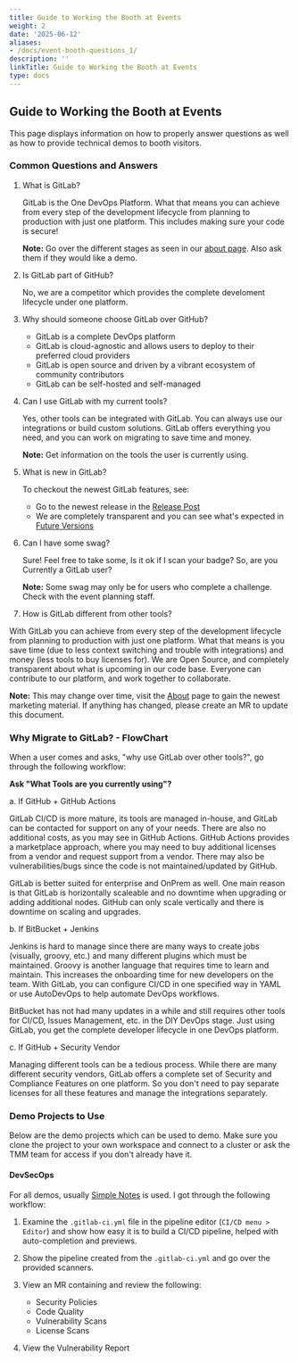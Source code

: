 ```yaml
---
title: Guide to Working the Booth at Events
weight: 2
date: '2025-06-12'
aliases:
- /docs/event-booth-questions_1/
description: ''
linkTitle: Guide to Working the Booth at Events
type: docs
---
```


## Guide to Working the Booth at Events

This page displays information on how to properly answer questions as well as how to provide technical demos to booth visitors.

### Common Questions and Answers

1. What is GitLab?

    GitLab is the One DevOps Platform. What that means you can achieve from every step of the development lifecycle from planning to production
    with just one platform. This includes making sure your code is secure!

    **Note:** Go over the different stages as seen in our [about page](https://about.gitlab.com/). Also ask them if they would like a
    demo.

2. Is GitLab part of GitHub?

    No, we are a competitor which provides the complete develoment lifecycle under one platform.

3. Why should someone choose GitLab over GitHub?

    - GitLab is a complete DevOps platform
    - GitLab is cloud-agnostic and allows users to deploy to their preferred cloud providers
    - GitLab is open source and driven by a vibrant ecosystem of community contributors
    - GitLab can be self-hosted and self-managed

4. Can I use GitLab with my current tools?

    Yes, other tools can be integrated with GitLab. You can always use our integrations or build custom solutions.
    GitLab offers everything you need, and you can work on migrating to save time and money.

    **Note:** Get information on the tools the user is currently using.

5. What is new in GitLab?

    To checkout the newest GitLab features, see:

    - Go to the newest release in the [Release Post](https://about.gitlab.com/releases/categories/releases/)
    - We are completely transparent and you can see what's expected in [Future Versions](https://about.gitlab.com/upcoming-releases/)

6. Can I have some swag?

    Sure! Feel free to take some, Is it ok if I scan your badge? So, are you Currently a GitLab user?

    **Note:** Some swag may only be for users who complete a challenge. Check with the event planning staff.

7. How is GitLab different from other tools?

With GitLab you can achieve from every step of the development lifecycle from planning to production
with just one platform. What that means is you save time (due to less context switching and trouble with integrations)
and money (less tools to buy licenses for). We are Open Source, and completely transparent about what is upcoming
in our code base. Everyone can contribute to our platform, and work together to collaborate.

**Note:** This may change over time, visit the [About](https://about.gitlab.com/) page to gain the newest marketing material. If anything has changed, please create an MR to update this document.

### Why Migrate to GitLab? - FlowChart

When a user comes and asks, "why use GitLab over other tools?", go through the following workflow:

**Ask "What Tools are you currently using"?**

a. If GitHub + GitHub Actions

GitLab CI/CD is more mature, its tools are managed in-house, and GitLab can be contacted for support on any of your needs. There are also no additional costs, as you may see in GitHub Actions. GitHub Actions provides a marketplace approach, where you may need to buy additional licenses from a vendor and request support from a vendor. There may also be vulnerabilities/bugs since the code is not maintained/updated by GitHub.

GitLab is better suited for enterprise and OnPrem as well. One main reason is that GitLab is horizontally scaleable and no downtime when upgrading or adding additional nodes. GitHub can only scale vertically and there is downtime on scaling and upgrades.

b. If BitBucket + Jenkins

Jenkins is hard to manage since there are many ways to create jobs (visually, groovy, etc.) and many different plugins which must be maintained. Groovy is another language that requires time to learn and maintain. This increases the onboarding time for new developers on the team. With GitLab, you can configure CI/CD in one specified way in YAML or use AutoDevOps to help automate DevOps workflows.

BitBucket has not had many updates in a while and still requires other tools for CI/CD, Issues Management, etc. in the DIY DevOps stage. Just using GitLab, you get the complete developer lifecycle in one DevOps platform.

c. If GitHub + Security Vendor

Managing different tools can be a tedious process. While there are many different security vendors, GitLab offers a complete set of Security and Compliance Features on one platform. So you don't need to pay separate licenses for all these features and manage the integrations separately.

### Demo Projects to Use

Below are the demo projects which can be used to demo. Make sure you clone the project to your own workspace and connect to a cluster or ask the
TMM team for access if you don't already have it.

#### DevSecOps

For all demos, usually [Simple Notes](https://gitlab.com/tech-marketing/devsecops/initech/simple-notes) is used. I got through the following
workflow:

1. Examine the `.gitlab-ci.yml` file in the pipeline editor (`CI/CD menu > Editor`) and show how easy it is to build a CI/CD pipeline, helped with auto-completion and previews.

2. Show the pipeline created from the `.gitlab-ci.yml` and go over the provided scanners.

3. View an MR containing and review the following:

    - Security Policies
    - Code Quality
    - Vulnerability Scans
    - License Scans

4. View the Vulnerability Report
